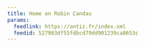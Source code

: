```yaml
---
title: Home on Robin Candau
params:
  feedlink: https://antiz.fr/index.xml
  feedid: 527903df55fdbcd79dd901239ca8653c
---
```

